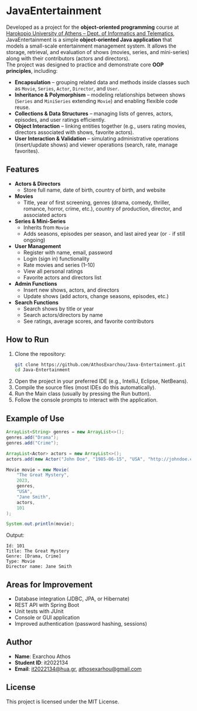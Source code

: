 # JavaEntertainment

Developed as a project for the **object-oriented programming** course at [Harokopio University of Athens – Dept. of Informatics and Telematics](https://www.dit.hua.gr), JavaEntertainment is a simple **object-oriented Java application** that models a small-scale entertainment management system.
It allows the storage, retrieval, and evaluation of shows (movies, series, and mini-series) along with their contributors (actors and directors).  
The project was designed to practice and demonstrate core **OOP principles**, including:

- **Encapsulation** – grouping related data and methods inside classes such as `Movie`, `Series`, `Actor`, `Director`, and `User`.
- **Inheritance & Polymorphism** – modeling relationships between shows (`Series` and `MiniSeries` extending `Movie`) and enabling flexible code reuse.
- **Collections & Data Structures** – managing lists of genres, actors, episodes, and user ratings efficiently.
- **Object Interaction** – linking entities together (e.g., users rating movies, directors associated with shows, favorite actors).
- **User Interaction & Validation** – simulating administrative operations (insert/update shows) and viewer operations (search, rate, manage favorites).

## Features

- **Actors & Directors**
  - Store full name, date of birth, country of birth, and website
- **Movies**
  - Title, year of first screening, genres (drama, comedy, thriller, romance, horror, crime, etc.), country of production, director, and associated actors
- **Series & Mini-Series**
  - Inherits from `Movie`  
  - Adds seasons, episodes per season, and last aired year (or `-` if still ongoing)
- **User Management**
  - Register with name, email, password
  - Login (sign in) functionality
  - Rate movies and series (1–10)
  - View all personal ratings
  - Favorite actors and directors list
- **Admin Functions**
  - Insert new shows, actors, and directors
  - Update shows (add actors, change seasons, episodes, etc.)
- **Search Functions**
  - Search shows by title or year
  - Search actors/directors by name
  - See ratings, average scores, and favorite contributors

## How to Run

1. Clone the repository:
   ```bash
   git clone https://github.com/AthosExarchou/Java-Entertainment.git
   cd Java-Entertainment
   ```
2. Open the project in your preferred IDE (e.g., IntelliJ, Eclipse, NetBeans).
3. Compile the source files (most IDEs do this automatically).
4. Run the Main class (usually by pressing the Run button).
5. Follow the console prompts to interact with the application.

## Example of Use

```java
ArrayList<String> genres = new ArrayList<>();
genres.add("Drama");
genres.add("Crime");

ArrayList<Actor> actors = new ArrayList<>();
actors.add(new Actor("John Doe", "1985-06-15", "USA", "http://johndoe.com", 1));

Movie movie = new Movie(
    "The Great Mystery",
    2023,
    genres,
    "USA",
    "Jane Smith",
    actors,
    101
);

System.out.println(movie);
```

Output:
```
Id: 101
Title: The Great Mystery
Genre: [Drama, Crime]
Type: Movie
Director name: Jane Smith
```

## Areas for Improvement

- Database integration (JDBC, JPA, or Hibernate)
- REST API with Spring Boot
- Unit tests with JUnit
- Console or GUI application
- Improved authentication (password hashing, sessions)

## Author

- **Name**: Exarchou Athos
- **Student ID**: it2022134
- **Email**: it2022134@hua.gr, athosexarhou@gmail.com

## License

This project is licensed under the MIT License.
